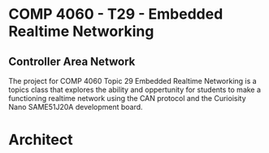 # COMP 4060 - T29 - Embedded Realtime Networking
## Controller Area Network
The project for COMP 4060 Topic 29 Embedded Realtime Networking is a topics class that explores the ability and oppertunity for students to make a functioning realtime network using the CAN protocol and the Curioisity Nano SAME51J20A development board.  

# Architect
